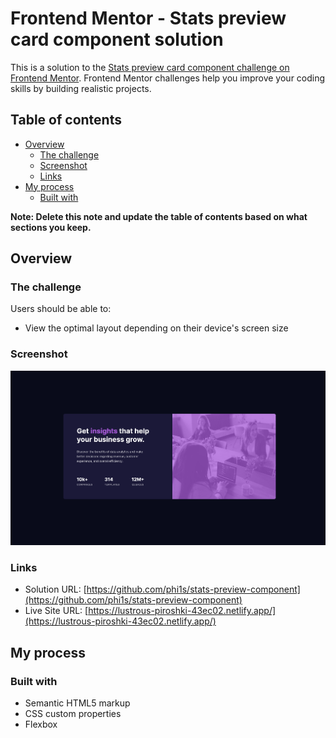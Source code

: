 # Frontend Mentor - Stats preview card component solution

This is a solution to the [Stats preview card component challenge on Frontend Mentor](https://www.frontendmentor.io/challenges/stats-preview-card-component-8JqbgoU62). Frontend Mentor challenges help you improve your coding skills by building realistic projects.

## Table of contents

- [Overview](#overview)
  - [The challenge](#the-challenge)
  - [Screenshot](#screenshot)
  - [Links](#links)
- [My process](#my-process)
  - [Built with](#built-with)

**Note: Delete this note and update the table of contents based on what sections you keep.**

## Overview

### The challenge

Users should be able to:

- View the optimal layout depending on their device's screen size

### Screenshot

![](./screenshot.png)

### Links

- Solution URL: [https://github.com/phi1s/stats-preview-component](https://github.com/phi1s/stats-preview-component)
- Live Site URL: [https://lustrous-piroshki-43ec02.netlify.app/](https://lustrous-piroshki-43ec02.netlify.app/)

## My process

### Built with

- Semantic HTML5 markup
- CSS custom properties
- Flexbox

